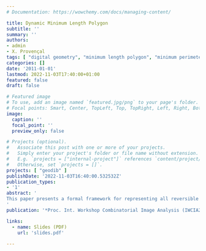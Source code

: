 ```yaml
---
# Documentation: https://wowchemy.com/docs/managing-content/

title: Dynamic Minimum Length Polygon
subtitle: ''
summary: ''
authors:
- admin
- X. Provençal
tags: [ "digital geometry", "minimum length polygon", "minimum perimeter polygon", "digital straightness", "Christoffel word", "length estimator", "word combinatorics", "2D", "computational complexity" ]
categories: []
date: '2011-01-01'
lastmod: 2022-11-03T17:40:00+01:00
featured: false
draft: false

# Featured image
# To use, add an image named `featured.jpg/png` to your page's folder.
# Focal points: Smart, Center, TopLeft, Top, TopRight, Left, Right, BottomLeft, Bottom, BottomRight.
image:
  caption: ''
  focal_point: ''
  preview_only: false

# Projects (optional).
#   Associate this post with one or more of your projects.
#   Simply enter your project's folder or file name without extension.
#   E.g. `projects = ["internal-project"]` references `content/project/deep-learning/index.md`.
#   Otherwise, set `projects = []`.
projects: [ "geodib" ]
publishDate: '2022-11-03T16:40:00.532532Z'
publication_types:
- '1'
abstract: '
This paper presents a formal framework for representing all reversible polygonalizations of a digital contour (i.e. the boundary of a digital object). Within these polygonal approximations, a set of local operations is defined with given properties, e.g., decreasing the total length of the polygon or diminishing the number of quadrant changes. We show that, whatever the starting reversible polygonal approximation, iterating these operations leads to a specific polygon: the Minimum Length Polygon. This object is thus the natural representative for the whole class of reversible polygonal approximations of a digital contour. Since all presented operations are local, we obtain the first dynamic algorithm for computing the MLP. This gives us a sublinear time algorithm for computing the MLP of a contour, when the MLP of a slightly different contour is known.
'
publication: '*Proc. Int. Workshop Combinatorial Image Analysis (IWCIA2011)*, volume 6636 of Lecture Notes in Computer Science, pp 208-221, 2011. Springer'

links:
  - name: Slides (PDF)
    url: 'slides.pdf'
    
---
```

